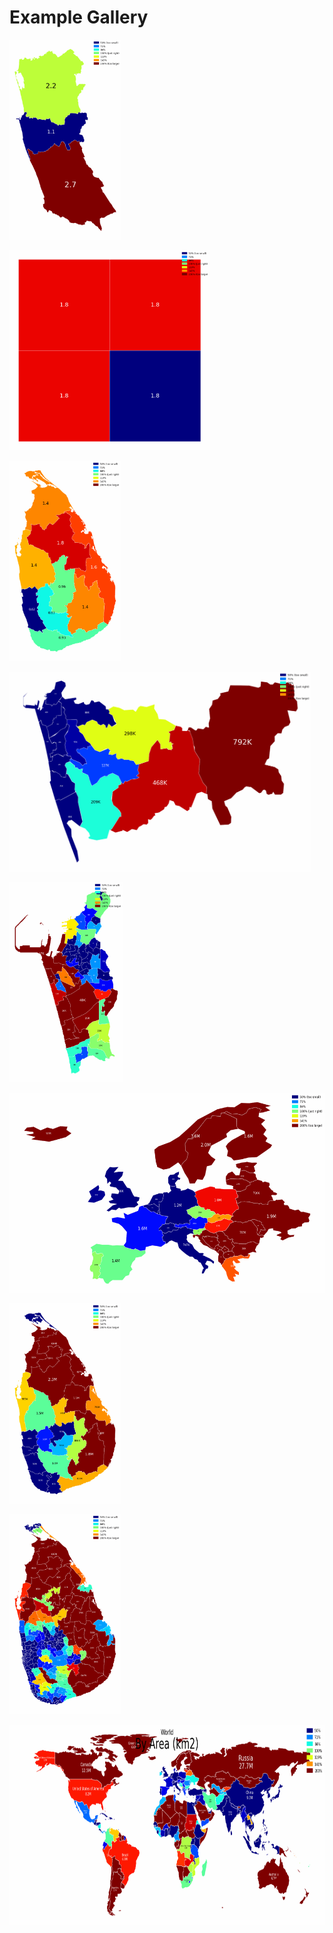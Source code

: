 # Example Gallery

<p align="center">

<a href=examples\build_from_ents>  <img src="examples/build_from_ents/output/animated.gif" height="320px" />
</a>


<a href=examples\build_from_polygons>  <img src="examples/build_from_polygons/output/animated.gif" height="320px" />
</a>


<a href=examples\build_from_topojson>  <img src="examples/build_from_topojson/output/animated.gif" height="320px" />
</a>


<a href=examples\cmb_pds_by_population>  <img src="examples/cmb_pds_by_population/output/animated.gif" height="320px" />
</a>


<a href=examples\cmc_gnds_by_population>  <img src="examples/cmc_gnds_by_population/output/animated.gif" height="320px" />
</a>


<a href=examples\europe_by_gdp_md_est>  <img src="examples/europe_by_gdp_md_est/output/animated.gif" height="320px" />
</a>


<a href=examples\lk_districts_by_population>  <img src="examples/lk_districts_by_population/output/animated.gif" height="320px" />
</a>


<a href=examples\lk_pds_by_electors>  <img src="examples/lk_pds_by_electors/output/animated.gif" height="320px" />
</a>


<a href=examples\world_countries_by_population>  <img src="examples/world_countries_by_population/output/animated.gif" height="320px" />
</a>

</p>
